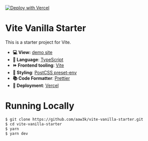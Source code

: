 [![Deploy with Vercel](https://vercel.com/button)](https://vercel.com/new/clone?repository-url=https%3A%2F%2Fgithub.com%2Faaw3k%2Fvite-vanilla-starter)

# Vite Vanilla Starter

This is a starter project for Vite.

- **💻 View:** [demo site](https://vite-vanilla-starter.vercel.app)
- **📙 Language**: [TypeScript](https://www.typescriptlang.org/)
- **⏩ Frontend tooling**: [Vite](https://vitejs.dev/)
- **🎨 Styling**: [PostCSS preset-env](https://preset-env.netlify.app/)
- **📚 Code Formatter**: [Prettier](https://prettier.io/)
- **🚀 Deployment**: [Vercel](https://vercel.com/)

# Running Locally

```bash
$ git clone https://github.com/aaw3k/vite-vanilla-starter.git
$ cd vite-vanilla-starter
$ yarn
$ yarn dev
```
